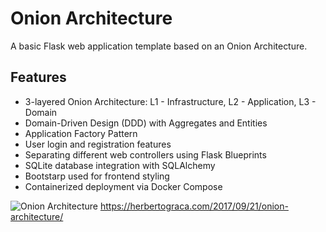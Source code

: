 # Onion Architecture

A basic Flask web application template based on an Onion Architecture.

## Features
- 3-layered Onion Architecture: L1 - Infrastructure, L2 - Application, L3 - Domain
- Domain-Driven Design (DDD) with Aggregates and Entities
- Application Factory Pattern
- User login and registration features
- Separating different web controllers using Flask Blueprints
- SQLite database integration with SQLAlchemy
- Bootstarp used for frontend styling
- Containerized deployment via Docker Compose

![Onion Architecture](https://herbertograca.com/wp-content/uploads/2017/03/2008-onion-architecture5.png)
https://herbertograca.com/2017/09/21/onion-architecture/
